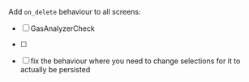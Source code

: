 Add `on_delete` behaviour to all screens:
- [ ] GasAnalyzerCheck
- [ ]

- [ ] fix the behaviour where you need to change selections for it to actually be
      persisted
